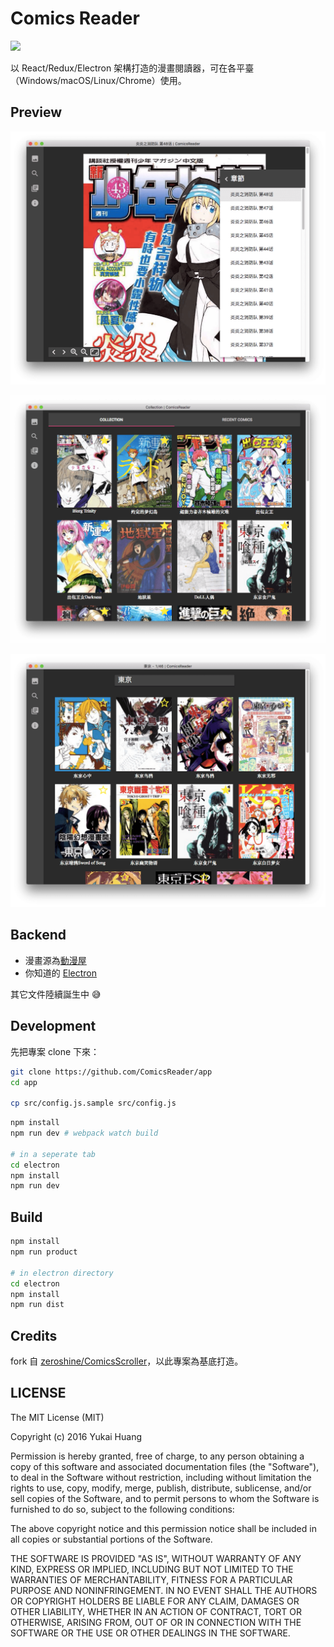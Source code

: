 # Comics Reader

<img src="http://i.imgur.com/tHWdF5a.png" width="200">

以 React/Redux/Electron 架構打造的漫畫閱讀器，可在各平臺（Windows/macOS/Linux/Chrome）使用。

## Preview

![](docs/images/reader.png)

![](docs/images/collection.png)

![](docs/images/search.png)

## Backend

* 漫畫源為[動漫屋](http://www.dm5.com)
* 你知道的 [Electron](http://electron.atom.io/)

其它文件陸續誕生中 😅

## Development

先把專案 clone 下來：

```bash
git clone https://github.com/ComicsReader/app
cd app

cp src/config.js.sample src/config.js
```

```bash
npm install
npm run dev # webpack watch build

# in a seperate tab
cd electron
npm install
npm run dev
```

## Build

```bash
npm install
npm run product

# in electron directory
cd electron
npm install
npm run dist
```

## Credits

fork 自 [zeroshine/ComicsScroller](https://github.com/zeroshine/ComicsScroller)，以此專案為基底打造。


## LICENSE

The MIT License (MIT)

Copyright (c) 2016 Yukai Huang

Permission is hereby granted, free of charge, to any person obtaining a copy of this software and associated documentation files (the "Software"), to deal in the Software without restriction, including without limitation the rights to use, copy, modify, merge, publish, distribute, sublicense, and/or sell copies of the Software, and to permit persons to whom the Software is furnished to do so, subject to the following conditions:

The above copyright notice and this permission notice shall be included in all copies or substantial portions of the Software.

THE SOFTWARE IS PROVIDED "AS IS", WITHOUT WARRANTY OF ANY KIND, EXPRESS OR IMPLIED, INCLUDING BUT NOT LIMITED TO THE WARRANTIES OF MERCHANTABILITY, FITNESS FOR A PARTICULAR PURPOSE AND NONINFRINGEMENT. IN NO EVENT SHALL THE AUTHORS OR COPYRIGHT HOLDERS BE LIABLE FOR ANY CLAIM, DAMAGES OR OTHER LIABILITY, WHETHER IN AN ACTION OF CONTRACT, TORT OR OTHERWISE, ARISING FROM, OUT OF OR IN CONNECTION WITH THE SOFTWARE OR THE USE OR OTHER DEALINGS IN THE SOFTWARE.
